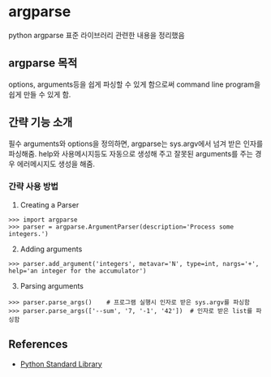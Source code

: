 argparse
========

python argparse 표준 라이브러리 관련한 내용을 정리했음

argparse 목적
-----------

options, arguments등을 쉽게 파싱할 수 있게 함으로써 command line
program을 쉽게 만들 수 있게 함.


간략 기능 소개
------------

필수 arguments와 options을 정의하면, argparse는 sys.argv에서 넘겨 받은
인자를 파싱해줌. help와 사용메시지등도 자동으로 생성해 주고 잘못된
arguments를 주는 경우 에러메시지도 생성을 해줌.

### 간략 사용 방법

1. Creating a Parser
~~~python3
>>> import argparse
>>> parser = argparse.ArgumentParser(description='Process some integers.')
~~~
2. Adding arguments
~~~python3
>>> parser.add_argument('integers', metavar='N', type=int, nargs='+',
help='an integer for the accumulator')
~~~
3. Parsing arguments
~~~python3
>>> parser.parse_args()    # 프로그램 실행시 인자로 받은 sys.argv를 파싱함
>>> parser.parse_args(['--sum', '7, '-1', '42'])  # 인자로 받은 list를 파싱함
~~~

References
----------

* [Python Standard Library](http://docs.python.org/3.4/library/argparse.html)